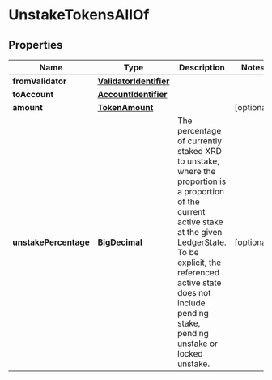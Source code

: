 

# UnstakeTokensAllOf


## Properties

Name | Type | Description | Notes
------------ | ------------- | ------------- | -------------
**fromValidator** | [**ValidatorIdentifier**](ValidatorIdentifier.md) |  | 
**toAccount** | [**AccountIdentifier**](AccountIdentifier.md) |  | 
**amount** | [**TokenAmount**](TokenAmount.md) |  |  [optional]
**unstakePercentage** | **BigDecimal** | The percentage of currently staked XRD to unstake, where the proportion is a proportion of the current active stake at the given LedgerState. To be explicit, the referenced active state does not include pending stake, pending unstake or locked unstake.  |  [optional]



